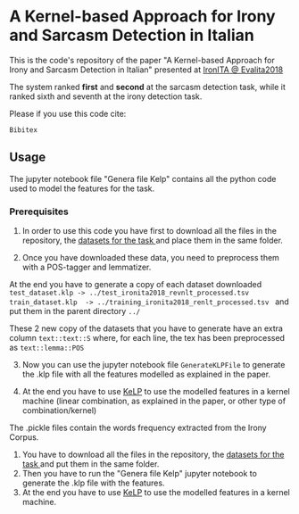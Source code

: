 # A Kernel-based Approach for Irony and Sarcasm Detection in Italian

This is the code's repository of the paper "A Kernel-based Approach for Irony and Sarcasm Detection in Italian" presented at <a href="http://www.di.unito.it/~tutreeb/ironita-evalita18/">IronITA @ Evalita2018</a>

The system ranked **first** and **second** at the sarcasm detection task, while it ranked sixth and seventh at the irony detection task.

Please if you use this code cite:
```
Bibitex
```

## Usage
The jupyter notebook file "Genera file Kelp" contains all the python code used to model the features for the task.

### Prerequisites
1. In order to use this code you have first to download all the files in the repository, the <a href="http://www.di.unito.it/~tutreeb/ironita-evalita18/data.html">datasets for the task </a> and place them in the same folder.

2. Once you have downloaded these data, you need to preprocess them with a POS-tagger and lemmatizer.

  At the end you have to generate a copy of each dataset downloaded 
  `test_dataset.klp -> ../test_ironita2018_revnlt_processed.tsv` 
  `train_dataset.klp  -> ../training_ironita2018_renlt_processed.tsv ` 
  and put them in the parent directory `../`

  These 2 new copy of the datasets that you have to generate have an extra column `text::text::S` where, for each line, the tex has been preprocessed as `text::lemma::POS`

3. Now you can use the jupyter notebook file `GenerateKLPFile` to generate the .klp file with all the features modelled as explained in the paper.

4. At the end you have to use <a href="http://www.kelp-ml.org/">KeLP</a> to use the modelled features in a kernel machine (linear combination, as explained in the paper, or other type of combination/kernel)


The .pickle files contain the words frequency extracted from the Irony Corpus.

1. You have to download all the files in the repository, the <a href="http://www.di.unito.it/~tutreeb/ironita-evalita18/data.html">datasets for the task </a> and put them in the same folder.
2. Then you have to run the "Genera file Kelp" jupyter notebook to generate the .klp file with the features.
3. At the end you have to use <a href="http://www.kelp-ml.org/">KeLP</a> to use the modelled features in a kernel machine.
